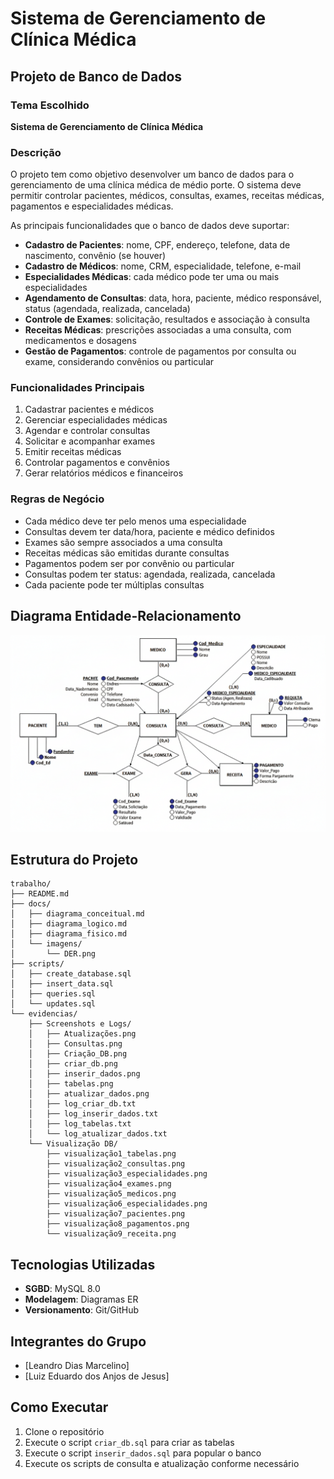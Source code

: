# Sistema de Gerenciamento de Clínica Médica
## Projeto de Banco de Dados

### Tema Escolhido
**Sistema de Gerenciamento de Clínica Médica**

### Descrição
O projeto tem como objetivo desenvolver um banco de dados para o gerenciamento de uma clínica médica de médio porte. O sistema deve permitir controlar pacientes, médicos, consultas, exames, receitas médicas, pagamentos e especialidades médicas.

As principais funcionalidades que o banco de dados deve suportar:

- **Cadastro de Pacientes**: nome, CPF, endereço, telefone, data de nascimento, convênio (se houver)
- **Cadastro de Médicos**: nome, CRM, especialidade, telefone, e-mail
- **Especialidades Médicas**: cada médico pode ter uma ou mais especialidades
- **Agendamento de Consultas**: data, hora, paciente, médico responsável, status (agendada, realizada, cancelada)
- **Controle de Exames**: solicitação, resultados e associação à consulta
- **Receitas Médicas**: prescrições associadas a uma consulta, com medicamentos e dosagens
- **Gestão de Pagamentos**: controle de pagamentos por consulta ou exame, considerando convênios ou particular

### Funcionalidades Principais
1. Cadastrar pacientes e médicos
2. Gerenciar especialidades médicas
3. Agendar e controlar consultas
4. Solicitar e acompanhar exames
5. Emitir receitas médicas
6. Controlar pagamentos e convênios
7. Gerar relatórios médicos e financeiros

### Regras de Negócio
- Cada médico deve ter pelo menos uma especialidade
- Consultas devem ter data/hora, paciente e médico definidos
- Exames são sempre associados a uma consulta
- Receitas médicas são emitidas durante consultas
- Pagamentos podem ser por convênio ou particular
- Consultas podem ter status: agendada, realizada, cancelada
- Cada paciente pode ter múltiplas consultas

## Diagrama Entidade-Relacionamento

![DER - Sistema de Clínica Médica](docs/imagens/DER.png)

## Estrutura do Projeto

```
trabalho/
├── README.md
├── docs/
│   ├── diagrama_conceitual.md
│   ├── diagrama_logico.md
│   ├── diagrama_fisico.md
│   └── imagens/
│       └── DER.png
├── scripts/
│   ├── create_database.sql
│   ├── insert_data.sql
│   ├── queries.sql
│   └── updates.sql
└── evidencias/
    ├── Screenshots e Logs/
    │   ├── Atualizações.png
    │   ├── Consultas.png
    │   ├── Criação_DB.png
    │   ├── criar_db.png
    │   ├── inserir_dados.png
    │   ├── tabelas.png
    │   ├── atualizar_dados.png
    │   ├── log_criar_db.txt
    │   ├── log_inserir_dados.txt
    │   ├── log_tabelas.txt
    │   └── log_atualizar_dados.txt
    └── Visualização DB/
        ├── visualização1_tabelas.png
        ├── visualização2_consultas.png
        ├── visualização3_especialidades.png
        ├── visualização4_exames.png
        ├── visualização5_medicos.png
        ├── visualização6_especialidades.png
        ├── visualização7_pacientes.png
        ├── visualização8_pagamentos.png
        └── visualização9_receita.png
```

## Tecnologias Utilizadas
- **SGBD**: MySQL 8.0
- **Modelagem**: Diagramas ER
- **Versionamento**: Git/GitHub

## Integrantes do Grupo
- [Leandro Dias Marcelino]
- [Luiz Eduardo dos Anjos de Jesus]

## Como Executar
1. Clone o repositório
2. Execute o script `criar_db.sql` para criar as tabelas
3. Execute o script `inserir_dados.sql` para popular o banco
4. Execute os scripts de consulta e atualização conforme necessário
